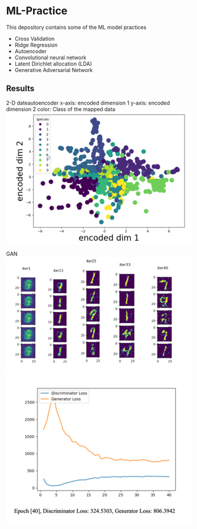 # ML-Practice

This depository contains some of the ML model practices

- Cross Validation
- Ridge Regression
- Autoencoder
- Convolutional neural network
- Latent Dirichlet allocation (LDA)
- Generative Adversarial Network

## Results

2-D dateautoencoder
x-axis: encoded dimension 1
y-axis: encoded dimension 2
color: Class of the mapped data
![](pics/AE.png)

GAN
![](pics/GAN.png)
![](pics/GAN_loss.png)
